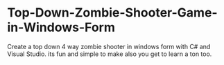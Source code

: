 # Top-Down-Zombie-Shooter-Game-in-Windows-Form
Create a top down 4 way zombie shooter in windows form with C# and Visual Studio. its fun and simple to make also you get to learn a ton too. 
